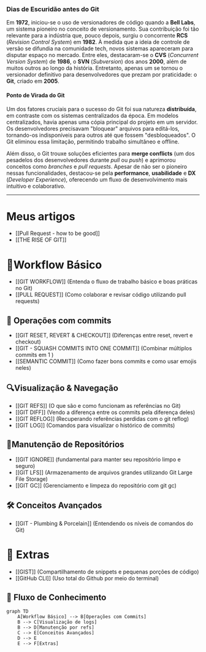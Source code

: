### Dias de Escuridão antes do Git  
Em **1972**, iniciou-se o uso de versionadores de código quando a **Bell Labs**, um sistema pioneiro no conceito de versionamento. Sua contribuição foi tão relevante para a indústria que, pouco depois, surgiu o concorrente **RCS** (*Revision Control System*) em **1982**. À medida que a ideia de controle de versão se difundia na comunidade tech, novos sistemas apareceram para disputar espaço no mercado. Entre eles, destacaram-se o **CVS** (*Concurrent Version System*) de **1986**, o **SVN** (*Subversion*) dos anos **2000**, além de muitos outros ao longo da história. Entretanto, apenas um se tornou o versionador definitivo para desenvolvedores que prezam por praticidade: o **Git**, criado em **2005**.  

#### Ponto de Virada do Git  
Um dos fatores cruciais para o sucesso do Git foi sua natureza **distribuída**, em contraste com os sistemas centralizados da época. Em modelos centralizados, havia apenas uma cópia principal do projeto em um servidor. Os desenvolvedores precisavam "bloquear" arquivos para editá-los, tornando-os indisponíveis para outros até que fossem "desbloqueados". O Git eliminou essa limitação, permitindo trabalho simultâneo e offline.  

Além disso, o Git trouxe soluções eficientes para **merge conflicts** (um dos pesadelos dos desenvolvedores durante *pull* ou *push*) e aprimorou conceitos como *branches* e *pull requests*. Apesar de não ser o pioneiro nessas funcionalidades, destacou-se pela **performance**, **usabilidade** e **DX** (*Developer Experience*), oferecendo um fluxo de desenvolvimento mais intuitivo e colaborativo.  

---
# Meus artigos
- [[Pull Request - how to be good]]
- [[THE RISE OF GIT]]

# 🤝Workflow Básico
- [[GIT WORKFLOW]] (Entenda o fluxo de trabalho básico e boas práticas no Git)
- [[PULL REQUEST]] (Como colaborar e revisar código utilizando pull requests)

## 🔄 Operações com commits
- [[GIT RESET, REVERT & CHECKOUT]] (Diferenças entre reset, revert e checkout)
- [[GIT - SQUASH COMMITS INTO ONE COMMIT]] (Combinar múltiplos commits em 1 )
- [[SEMANTIC COMMIT]] (Como fazer bons commits e como usar emojis neles)

## 🔍Visualização & Navegação
- [[GIT REFS]] (O que são e como funcionam as referências no Git)
- [[GIT DIFF]] (Vendo a diferença entre os commits pela diferença deles)
- [[GIT REFLOG]] (Recuperando referências perdidas com o git reflog)
- [[GIT LOG]] (Comandos para visualizar o histórico de commits)

## 🧹Manutenção de Repositórios
- [[GIT IGNORE]]  (fundamental para manter seu repositório limpo e seguro)
- [[GIT LFS]] (Armazenamento de arquivos grandes utilizando Git Large File Storage)
- [[GIT GC]] (Gerenciamento e limpeza do repositório com git gc)

## 🛠️ Conceitos Avançados
- [[GIT - Plumbing & Porcelain]] (Entendendo os níveis de comandos do Git)

# 🌟 Extras
- [[GIST]] (Compartilhamento de snippets e pequenas porções de código)
- [[GitHub CLI]] (Uso total do Github por meio do terminal)

## 🧩 Fluxo de Conhecimento
```mermaid
graph TD
    A[Workflow Básico] --> B[Operações com Commits]
    B --> C[Visualização de logs]
    B --> D[Manutenção por refs]
    C --> E[Conceitos Avançados]
    D --> E
    E --> F[Extras]
```
